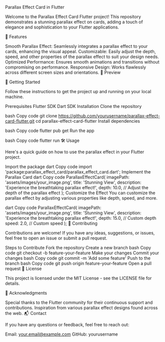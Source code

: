 Parallax Effect Card in Flutter

Welcome to the Parallax Effect Card Flutter project! This repository demonstrates a stunning parallax effect on cards, adding a touch of elegance and sophistication to your Flutter applications.

🌟 Features

Smooth Parallax Effect: Seamlessly integrates a parallax effect to your cards, enhancing the visual appeal.
Customizable: Easily adjust the depth, speed, and other properties of the parallax effect to suit your design needs.
Optimized Performance: Ensures smooth animations and transitions without compromising on performance.
Responsive Design: Works flawlessly across different screen sizes and orientations.
📸 Preview

🚀 Getting Started

Follow these instructions to get the project up and running on your local machine.

Prerequisites
Flutter SDK
Dart SDK
Installation
Clone the repository

bash
Copy code
git clone https://github.com/yourusername/parallax-effect-card-flutter.git
cd parallax-effect-card-flutter
Install dependencies

bash
Copy code
flutter pub get
Run the app

bash
Copy code
flutter run
🛠️ Usage

Here's a quick guide on how to use the parallax effect in your Flutter project.

Import the package
dart
Copy code
import 'package:parallax_effect_card/parallax_effect_card.dart';
Implement the Parallax Card
dart
Copy code
ParallaxEffectCard(
  imagePath: 'assets/images/your_image.png',
  title: 'Stunning View',
  description: 'Experience the breathtaking parallax effect!',
  depth: 10.0, // Adjust the depth of the parallax effect
);
Customize the Effect
You can customize the parallax effect by adjusting various properties like depth, speed, and more.

dart
Copy code
ParallaxEffectCard(
  imagePath: 'assets/images/your_image.png',
  title: 'Stunning View',
  description: 'Experience the breathtaking parallax effect!',
  depth: 15.0, // Custom depth
  speed: 2.0,  // Custom speed
);
🤝 Contributing

Contributions are welcome! If you have any ideas, suggestions, or issues, feel free to open an issue or submit a pull request.

Steps to Contribute
Fork the repository
Create a new branch
bash
Copy code
git checkout -b feature-your-feature
Make your changes
Commit your changes
bash
Copy code
git commit -m 'Add some feature'
Push to the branch
bash
Copy code
git push origin feature-your-feature
Open a pull request
📄 License

This project is licensed under the MIT License - see the LICENSE file for details.

🙏 Acknowledgments

Special thanks to the Flutter community for their continuous support and contributions.
Inspiration from various parallax effect designs found across the web.
📬 Contact

If you have any questions or feedback, feel free to reach out:

Email: your.email@example.com
GitHub: yourusername
